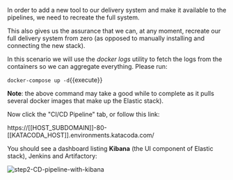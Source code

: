 In order to add a new tool to our delivery system and make it available to the pipelines, we need to recreate the full system.

This also gives us the assurance that we can, at any moment, recreate our full delivery system from zero (as opposed to manually installing and connecting the new stack).

In this scenario we will use the *docker logs* utility to fetch the logs from the containers so we can aggregate everything. Please run:

`docker-compose up -d`{{execute}} 

**Note**: the above command may take a good while to complete as it pulls several docker images that make up the Elastic stack).

Now click the "CI/CD Pipeline" tab, or follow this link:

https://[[HOST_SUBDOMAIN]]-80-[[KATACODA_HOST]].environments.katacoda.com/

You should see a dashboard listing **Kibana** (the UI component of Elastic stack), Jenkins and Artifactory:

![step2-CD-pipeline-with-kibana](/manuelpais/courses/treating-your-pipeline-as-a-product/04-minimize-time-to-repair/assets/step2-CD-pipeline-with-kibana.png)
 